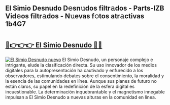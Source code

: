 ## El Simio Desnudo D𝚎sn𝚞dos filtr𝚊dos - Parts-lZB Vid𝚎os filtr𝚊dos - N𝚞evas f𝚘tos atr𝚊ctivas 1b4G7

# <h2><a href="http://mb2pqna.tromn.icu/?c=El+Simio+Desnudo">🔗👉👉👉 El Simio Desnudo 🔗🔗</a></h2>

[![El Simio Desnudo nuevo](https://i.imgur.com/pEAQMta.gif)](http://mb2pqna.tromn.icu/?c=El+Simio+Desnudo)
El Simio Desnudo, un personaje complejo e intrigante, elude la clasificación directa. Su uso innovador de los medios digitales para la autopresentación ha cautivado y enfurecido a los observadores, estimulando debates sobre el consentimiento, la moralidad y la esencia de las comunidades en línea. Aunque sus planes de futuro no están claros, su papel en la redefinición de la esfera digital es incuestionable. La determinación inquebrantable y el magnetismo innegable impulsan a El Simio Desnudo a nuevas alturas en la comunidad en línea.
